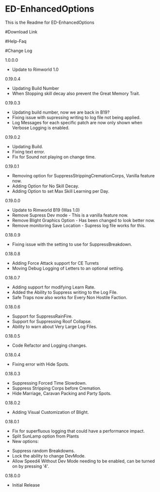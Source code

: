 # ED-EnhancedOptions
This is the Readme for ED-EnhancedOptions


#Download Link

#Help-Faq




#Change Log

1.0.0.0
 * Update to Rimworld 1.0

0.19.0.4
 * Updating Build Number
 * When Stopping skill decay also prevent the Great Memory Trait.

0.19.0.3
* Updating build number, now we are back in B19?
* Fixing issue with supressing writing to log file not being applied.
* Log Messages for each specific patch are now only shown when Verbose Logging is enabled.

0.19.0.2
* Updating Build.
* Fixing text error.
* Fix for Sound not playing on change time.

0.19.0.1
* Removing option for SuppressStrippingCremationCorps, Vanilla feature now.
* Adding Option for No Skill Decay.
* Adding Option to set Max Skill Learning per Day.

0.19.0.0
* Update to Rimworld B19 (Was 1.0)
* Remove Supress Dev mode - This is a vanilla feature now.
* Remove Blight Graphics Option - Has been changed to look better now.
* Remove monitoring Save Location - Supress log file works for this.

0.18.0.9
* Fixing issue with the setting to use for SuppressBreakdown.

0.18.0.8
* Adding Force Attack support for CE Turrets
* Moving Debug Logging of Letters to an optional setting.

0.18.0.7
* Adding support for modifying Learn Rate.
* Added the Ability to Suppress writing to the Log File.
* Safe Traps now also works for Every Non Hostile Faction.

0.18.0.6
* Support for SuppressRainFire.
* Support for Suppressing Roof Collapse.
* Ability to warn about Very Large Log Files.

0.18.0.5
* Code Refactor and Logging changes.

0.18.0.4
* Fixing error with Hide Spots.

0.18.0.3
* Suppressing Forced Time Slowdown.
* Suppress Stripping Corps before Cremation.
* Hide Marriage, Caravan Packing and Party Spots.

0.18.0.2
* Adding Visual Customization of Blight.

0.18.0.1
* Fix for superfluous logging that could have a performance impact.
* Split SunLamp option from Plants
* New options:
 - Suppress random Breakdowns. 
 - Lock the ability to change DevMode. 
 - Allow Speed4 Without Dev Mode needing to be enabled, can be turned on by pressing '4'. 

0.18.0.0
* Initial Release
